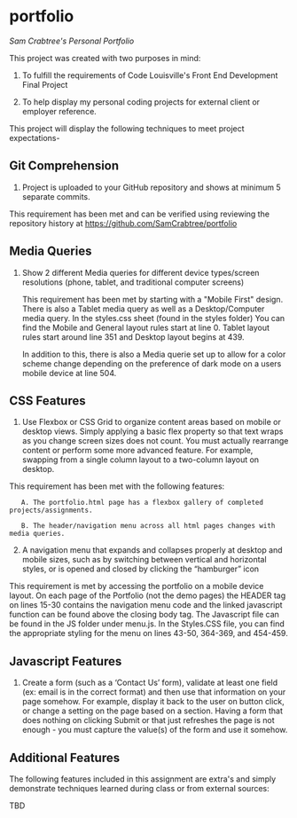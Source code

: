 # portfolio

*Sam Crabtree's Personal Portfolio*

This project was created with two purposes in mind: 

1. To fulfill the requirements of Code Louisville's Front End Development Final Project

2. To help display my personal coding projects for external client or employer reference. 


This project will display the following techniques to meet project expectations-

## Git Comprehension
1. Project is uploaded to your GitHub repository and shows at minimum 5 separate commits.

  This requirement has been met and can be verified using reviewing the repository history at https://github.com/SamCrabtree/portfolio 

## Media Queries

1. Show 2 different Media queries for different device types/screen resolutions (phone, tablet, and traditional computer screens) 
    
    This requirement has been met by starting with a "Mobile First" design. There is also a Tablet media query as well as a Desktop/Computer media query. In the styles.css sheet (found in the styles folder) You can find the Mobile and General layout rules start at line 0. Tablet layout rules start around line 351 and Desktop layout begins at 439. 
    
    In addition to this, there is also a Media querie set up to allow for a color scheme change depending on the preference of dark mode on a users mobile device at line 504.  

## CSS Features

1. Use Flexbox or CSS Grid to organize content areas based on mobile or desktop views. Simply applying a basic flex property so that text wraps as you change screen sizes does not count. You must actually rearrange content or perform some more advanced feature. For example, swapping from a single column layout to a two-column layout on desktop.
 
  This requirement has been met with the following features:
      
       A. The portfolio.html page has a flexbox gallery of completed projects/assignments.
      
       B. The header/navigation menu across all html pages changes with media queries.  

2. A navigation menu that expands and collapses properly at desktop and mobile sizes, such as by switching between vertical and horizontal styles, or is opened and closed by clicking the “hamburger” icon

  This requirement is met by accessing the portfolio on a mobile device layout. On each page of the Portfolio (not the demo pages) the HEADER tag on lines 15-30 contains the navigation menu code and the linked javascript function can be found above the closing body tag. The Javascript file can be found in the JS folder under menu.js. In the Styles.CSS file, you can find the appropriate styling for the menu on lines 43-50, 364-369, and 454-459.

## Javascript Features

1. Create a form (such as a ‘Contact Us’ form), validate at least one field (ex: email is in the correct format) and then use that information on your page somehow. For example, display it back to the user on button click, or change a setting on the page based on a section. Having a form that does nothing on clicking Submit or that just refreshes the page is not enough - you must capture the value(s) of the form and use it somehow.



## Additional Features 

The following features included in this assignment are extra's and simply demonstrate techniques learned during class or from external sources:

TBD


